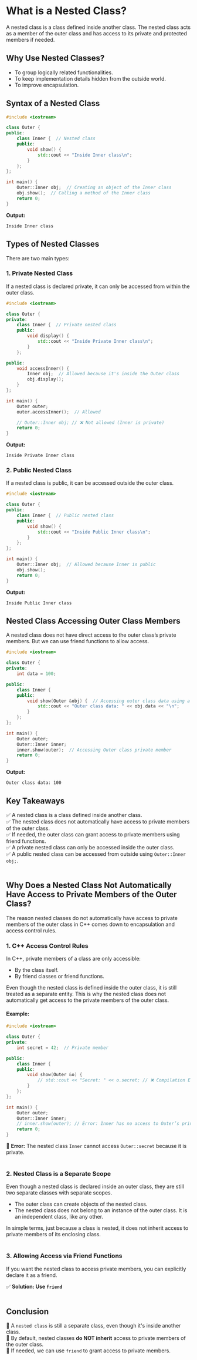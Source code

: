 # What is a Nested Class?
A nested class is a class defined inside another class. 
The nested class acts as a member of the outer class and has access to its private and protected members if needed.

## Why Use Nested Classes?
- To group logically related functionalities.
- To keep implementation details hidden from the outside world.
- To improve encapsulation.

## Syntax of a Nested Class
```cpp
#include <iostream>

class Outer {
public:
    class Inner {  // Nested class
    public:
        void show() {
            std::cout << "Inside Inner class\n";
        }
    };
};

int main() {
    Outer::Inner obj;  // Creating an object of the Inner class
    obj.show();  // Calling a method of the Inner class
    return 0;
}
```

**Output:**
```
Inside Inner class
```

## Types of Nested Classes
There are two main types:

### 1. Private Nested Class
If a nested class is declared private, it can only be accessed from within the outer class.

```cpp
#include <iostream>

class Outer {
private:
    class Inner {  // Private nested class
    public:
        void display() {
            std::cout << "Inside Private Inner class\n";
        }
    };

public:
    void accessInner() {
        Inner obj;  // Allowed because it's inside the Outer class
        obj.display();
    }
};

int main() {
    Outer outer;
    outer.accessInner();  // Allowed

    // Outer::Inner obj; // ❌ Not allowed (Inner is private)
    return 0;
}
```

**Output:**
```
Inside Private Inner class
```

### 2. Public Nested Class
If a nested class is public, it can be accessed outside the outer class.

```cpp
#include <iostream>

class Outer {
public:
    class Inner {  // Public nested class
    public:
        void show() {
            std::cout << "Inside Public Inner class\n";
        }
    };
};

int main() {
    Outer::Inner obj;  // Allowed because Inner is public
    obj.show();
    return 0;
}
```

**Output:**
```
Inside Public Inner class
```

## Nested Class Accessing Outer Class Members
A nested class does not have direct access to the outer class’s private members. But we can use friend functions to allow access.

```cpp
#include <iostream>

class Outer {
private:
    int data = 100;

public:
    class Inner {
    public:
        void show(Outer &obj) {  // Accessing outer class data using a reference
            std::cout << "Outer class data: " << obj.data << "\n";
        }
    };
};

int main() {
    Outer outer;
    Outer::Inner inner;
    inner.show(outer);  // Accessing Outer class private member
    return 0;
}
```

**Output:**
```
Outer class data: 100
```

## Key Takeaways
✅ A nested class is a class defined inside another class.<br>
✅ The nested class does not automatically have access to private members of the outer class.<br>
✅ If needed, the outer class can grant access to private members using friend functions.<br>
✅ A private nested class can only be accessed inside the outer class.<br>
✅ A public nested class can be accessed from outside using `Outer::Inner obj;`.<br>
<br>

## Why Does a Nested Class Not Automatically Have Access to Private Members of the Outer Class?
The reason nested classes do not automatically have access to private members of the outer class in C++ comes down to encapsulation and access control rules.
<br>


### 1. C++ Access Control Rules
In C++, private members of a class are only accessible:
- By the class itself.
- By friend classes or friend functions.

Even though the nested class is defined inside the outer class, it is still treated as a separate entity. This is why the nested class does not automatically get access to the private members of the outer class.

#### Example:
```cpp
#include <iostream>

class Outer {
private:
    int secret = 42;  // Private member

public:
    class Inner {
    public:
        void show(Outer &o) {
            // std::cout << "Secret: " << o.secret; // ❌ Compilation Error
        }
    };
};

int main() {
    Outer outer;
    Outer::Inner inner;
    // inner.show(outer); // Error: Inner has no access to Outer’s private members
    return 0;
}
```

🔴 **Error:** The nested class `Inner` cannot access `Outer::secret` because it is private.
<br>
<br>


### 2. Nested Class is a Separate Scope
Even though a nested class is declared inside an outer class, they are still two separate classes with separate scopes.
- The outer class can create objects of the nested class.
- The nested class does not belong to an instance of the outer class. It is an independent class, like any other.

In simple terms, just because a class is nested, it does not inherit access to private members of its enclosing class.
<br>
<br>

### 3. Allowing Access via Friend Functions
If you want the nested class to access private members, you can explicitly declare it as a friend.

✅ **Solution: Use `friend`**
<br>
<br>

## Conclusion
🔹 A `nested class` is still a separate class, even though it's inside another class.<br>
🔹 By default, nested classes **do NOT inherit** access to private members of the outer class.<br>
🔹 If needed, we can use `friend` to grant access to private members.<br>
<br>
<br>



